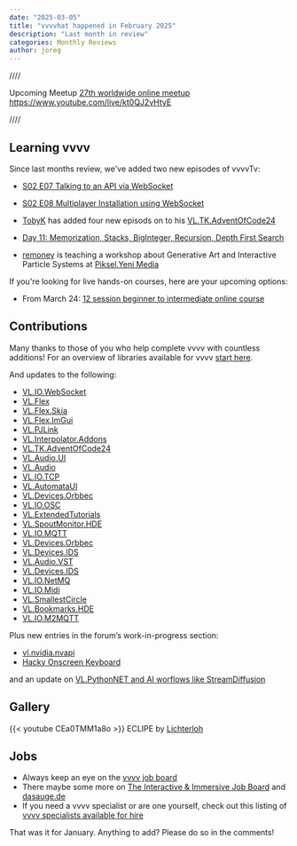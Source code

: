 ```yaml
---
date: "2025-03-05"
title: "vvvvhat happened in February 2025"
description: "Last month in review"
categories: Monthly Reviews
author: joreg
---
```



////

Upcoming Meetup [27th worldwide online meetup](https://vvvv.org/blog/2025/27.-vvvv-worldwide-meetup/) https://www.youtube.com/live/kt0QJ2vHtyE

////


## Learning vvvv

Since last months review, we've added two new episodes of vvvvTv:

- [S02 E07 Talking to an API via WebSocket](https://www.youtube.com/watch?v=TTvkQgGZfZw&list=PLBTgwgsWWcT8eDfjAg299o7paRqkd2Zdi&index=9)
- [S02 E08 Multiplayer Installation using WebSocket](https://www.youtube.com/watch?v=GtKx2v5Egxw&list=PLBTgwgsWWcT8eDfjAg299o7paRqkd2Zdi&index=10)

- [TobyK](http://www.tobyk.com.au/) has added four new episods on to his [VL.TK.AdventOfCode24](https://www.nuget.org/packages/VL.TK.AdventOfCode24)
- [Day 11: Memorization, Stacks, BigInteger, Recursion, Depth First Search](https://www.youtube.com/live/6FeK0Fo19Uk)

- [remoney](https://forum.vvvv.org/u/remony/summary) is teaching a workshop about Generative Art and Interactive Particle Systems at [Piksel.Yeni Media](https://www.piksel.ist/event-details/vvvv-fuse-generative-art-and-interactive-particle-systems)



If you're looking for live hands-on courses, here are your upcoming options: 

* From March 24: [12 session beginner to intermediate online course](https://thenodeinstitute.org/vvvv-beginner-class-summer-2025/)

## Contributions

Many thanks to those of you who help complete vvvv with countless additions! For an overview of libraries available for vvvv [start here](https://thegraybook.vvvv.org/reference/libraries/overview.html).


And updates to the following:
- [VL.IO.WebSocket](https://www.nuget.org/packages/VL.IO.WebSocket)
- [VL.Flex](https://www.nuget.org/packages/VL.Flex)
- [VL.Flex.Skia](https://www.nuget.org/packages/VL.Flex.Skia)
- [VL.Flex.ImGui](https://www.nuget.org/packages/VL.Flex.ImGui)
- [VL.PJLink](https://www.nuget.org/packages/VL.PJLink)
- [VL.Interpolator.Addons](https://www.nuget.org/packages/VL.Interpolator.Addons)
- [VL.TK.AdventOfCode24](https://www.nuget.org/packages/VL.TK.AdventOfCode24)
- [VL.Audio.UI](https://www.nuget.org/packages/VL.Audio.UI)
- [VL.Audio](https://www.nuget.org/packages/VL.Audio)
- [VL.IO.TCP](https://www.nuget.org/packages/VL.IO.TCP)
- [VL.AutomataUI](https://www.nuget.org/packages/VL.AutomataUI)
- [VL.Devices.Orbbec](https://www.nuget.org/packages/VL.Devices.Orbbec)
- [VL.IO.OSC](https://www.nuget.org/packages/VL.IO.OSC)
- [VL.ExtendedTutorials](https://www.nuget.org/packages/VL.Devices.Orbbec)
- [VL.SpoutMonitor.HDE](https://www.nuget.org/packages/VL.SpoutMonitor.HDE)
- [VL.IO.MQTT](https://www.nuget.org/packages/VL.IO.MQTT)
- [VL.Devices.Orbbec](https://www.nuget.org/packages/VL.Devices.Orbbec)
- [VL.Devices.IDS](https://www.nuget.org/packages/VL.Devices.IDS)
- [VL.Audio.VST](https://www.nuget.org/packages/VL.Audio.VST)
- [VL.Devices.IDS](https://www.nuget.org/packages/VL.Devices.IDS)
- [VL.IO.NetMQ](https://www.nuget.org/packages/VL.IO.NetMQ)
- [VL.IO.Midi](https://www.nuget.org/packages/VL.IO.Midi)
- [VL.SmallestCircle](https://www.nuget.org/packages/VL.SmallestCircle)
- [VL.Bookmarks.HDE](https://www.nuget.org/packages/VL.Bookmarks.HDE)
- [VL.IO.M2MQTT](https://www.nuget.org/packages/VL.IO.M2MQTT)

Plus new entries in the forum’s work-in-progress section:

- [vl.nvidia.nvapi](https://forum.vvvv.org/t/vl-nvidia-nvapi/23968)
- [Hacky Onscreen Keyboard](https://forum.vvvv.org/t/hacky-onscreen-keyboard/23948)
 
 and an update on [VL.PythonNET and AI worflows like StreamDiffusion](https://forum.vvvv.org/t/vl-pythonnet-and-ai-worflows-like-streamdiffusion-in-vvvv-gamma/22596/23)

## Gallery

 {{< youtube CEa0TMM1a8o >}}
 ECLIPE by [Lichterloh](https://lichterloh.tv/portfolio/eclipse/)

## Jobs
- Always keep an eye on the [vvvv job board](https://discourse.vvvv.org/c/jobs)
- There maybe some more on [The Interactive & Immersive Job Board](https://jobs.interactiveimmersive.io/jobs/) and [dasauge.de](https://dasauge.de/sta/Vvvv/)
- If you need a vvvv specialist or are one yourself, check out this listing of [vvvv specialists available for hire](https://legacy.vvvv.org/documentation/vvvv-specialists-available-for-hire)

That was it for January. Anything to add? Please do so in the comments!
